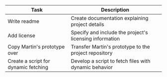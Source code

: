 | Task                                  | Description                                           |
|---------------------------------------|-------------------------------------------------------|
| Write readme                          | Create documentation explaining project details      |
| Add license                           | Specify and include the project's licensing information|
| Copy Martin's prototype over           | Transfer Martin's prototype to the project repository  |
| Create a script for dynamic fetching  | Develop a script to fetch files with dynamic behavior  |
